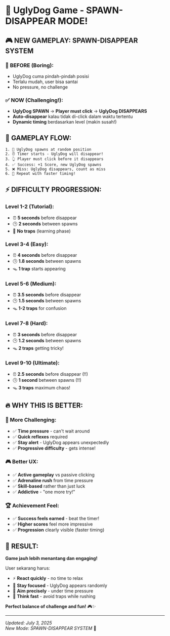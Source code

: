 # 🎯 UglyDog Game - SPAWN-DISAPPEAR MODE! 

## 🎮 **NEW GAMEPLAY: SPAWN-DISAPPEAR SYSTEM**

### 🚫 **BEFORE (Boring):**
- UglyDog cuma pindah-pindah posisi
- Terlalu mudah, user bisa santai
- No pressure, no challenge

### ✅ **NOW (Challenging!):**
- **UglyDog SPAWN** → **Player must click** → **UglyDog DISAPPEARS**
- **Auto-disappear** kalau tidak di-click dalam waktu tertentu
- **Dynamic timing** berdasarkan level (makin susah!)

## 🎯 **GAMEPLAY FLOW:**

```
1. 🎯 UglyDog spawns at random position
2. ⏰ Timer starts - UglyDog will disappear!
3. 👆 Player must click before it disappears
4. ✅ Success: +1 Score, new UglyDog spawns
5. ❌ Miss: UglyDog disappears, count as miss
6. 🔄 Repeat with faster timing!
```

## ⚡ **DIFFICULTY PROGRESSION:**

### **Level 1-2 (Tutorial):**
- ⏰ **5 seconds** before disappear
- 🕒 **2 seconds** between spawns
- 🎯 **No traps** (learning phase)

### **Level 3-4 (Easy):**
- ⏰ **4 seconds** before disappear  
- 🕒 **1.8 seconds** between spawns
- 🪤 **1 trap** starts appearing

### **Level 5-6 (Medium):**
- ⏰ **3.5 seconds** before disappear
- 🕒 **1.5 seconds** between spawns  
- 🪤 **1-2 traps** for confusion

### **Level 7-8 (Hard):**
- ⏰ **3 seconds** before disappear
- 🕒 **1.2 seconds** between spawns
- 🪤 **2 traps** getting tricky!

### **Level 9-10 (Ultimate):**
- ⏰ **2.5 seconds** before disappear (!!)
- 🕒 **1 second** between spawns (!!)
- 🪤 **3 traps** maximum chaos!

## 🔥 **WHY THIS IS BETTER:**

### **🎯 More Challenging:**
- ✅ **Time pressure** - can't wait around
- ✅ **Quick reflexes** required  
- ✅ **Stay alert** - UglyDog appears unexpectedly
- ✅ **Progressive difficulty** - gets intense!

### **🎮 Better UX:**
- ✅ **Active gameplay** vs passive clicking
- ✅ **Adrenaline rush** from time pressure
- ✅ **Skill-based** rather than just luck
- ✅ **Addictive** - "one more try!"

### **🏆 Achievement Feel:**
- ✅ **Success feels earned** - beat the timer!
- ✅ **Higher scores** feel more impressive
- ✅ **Progression** clearly visible (faster timing)

## 🚀 **RESULT:**
**Game jauh lebih menantang dan engaging!** 

User sekarang harus:
- ⚡ **React quickly** - no time to relax
- 👀 **Stay focused** - UglyDog appears randomly  
- 🎯 **Aim precisely** - under time pressure
- 🧠 **Think fast** - avoid traps while rushing

**Perfect balance of challenge and fun!** 🎮✨

---
*Updated: July 3, 2025*  
*New Mode: SPAWN-DISAPPEAR SYSTEM* 🎯
